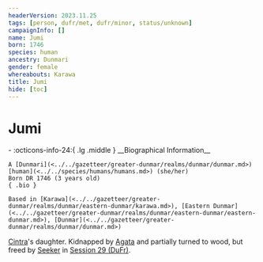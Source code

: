 ```yaml
---
headerVersion: 2023.11.25
tags: [person, dufr/met, dufr/minor, status/unknown]
campaignInfo: []
name: Jumi
born: 1746
species: human
ancestry: Dunmari
gender: female
whereabouts: Karawa
title: Jumi
hide: [toc]
---
```


# Jumi
<div class="grid cards ext-narrow-margin ext-one-column" markdown>
- :octicons-info-24:{ .lg .middle } __Biographical Information__

    A [Dunmari](<../../gazetteer/greater-dunmar/realms/dunmar/dunmar.md>) [human](<../../species/humans/humans.md>) (she/her)  
    Born DR 1746 (3 years old)  
    { .bio }

    Based in [Karawa](<../../gazetteer/greater-dunmar/realms/dunmar/eastern-dunmar/karawa.md>), [Eastern Dunmar](<../../gazetteer/greater-dunmar/realms/dunmar/eastern-dunmar/eastern-dunmar.md>), [Dunmar](<../../gazetteer/greater-dunmar/realms/dunmar/dunmar.md>)
</div>


[Cintra](<./cintra.md>)'s daughter. Kidnapped by [Agata](<../fey/agata.md>) and partially turned to wood, but freed by [Seeker](<../pcs/dunmar-fellowship/seeker.md>) in [Session 29 (DuFr)](<../../campaigns/dunmari-frontier/session-notes/session-29-dufr.md>). 